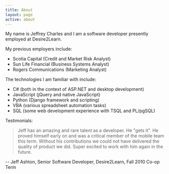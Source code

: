 ```yaml
---
title: About
layout: page
active: about
---
```

My name is Jeffrey Charles and I am a software developer presently employed at Desire2Learn.

My previous employers include:

* Scotia Capital (Credit and Market Risk Analyst)
* Sun Life Financial (Business Systems Analyst)
* Rogers Communications (Marketing Analyst)

The technologies I am familiar with include:

* C# (both in the context of ASP.NET and desktop development)
* JavaScript (jQuery and native JavaScript)
* Python (Django framework and scripting)
* VBA (various spreadsheet automation tasks)
* SQL (some web development experience with TSQL and PL/pgSQL)

Testimonials:

> Jeff has an amazing and rare talent as a developer. He "gets it". He proved himself early on and was a critical member of the mobile team this term. Without his contributions we could not have delivered the quality of product we did. Super excited to work with him again in the future.

-- Jeff Ashton, Senior Software Developer, Desire2Learn, Fall 2010 Co-op Term
